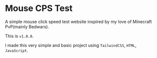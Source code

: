 # Mouse CPS Test


A simple mouse click speed test website inspired by my love of Minecraft PvP(mainly Bedwars).

This is `v1.0.0`.

I made this very simple and basic project using `TailwindCSS`, `HTML`, `JavaScript`.

